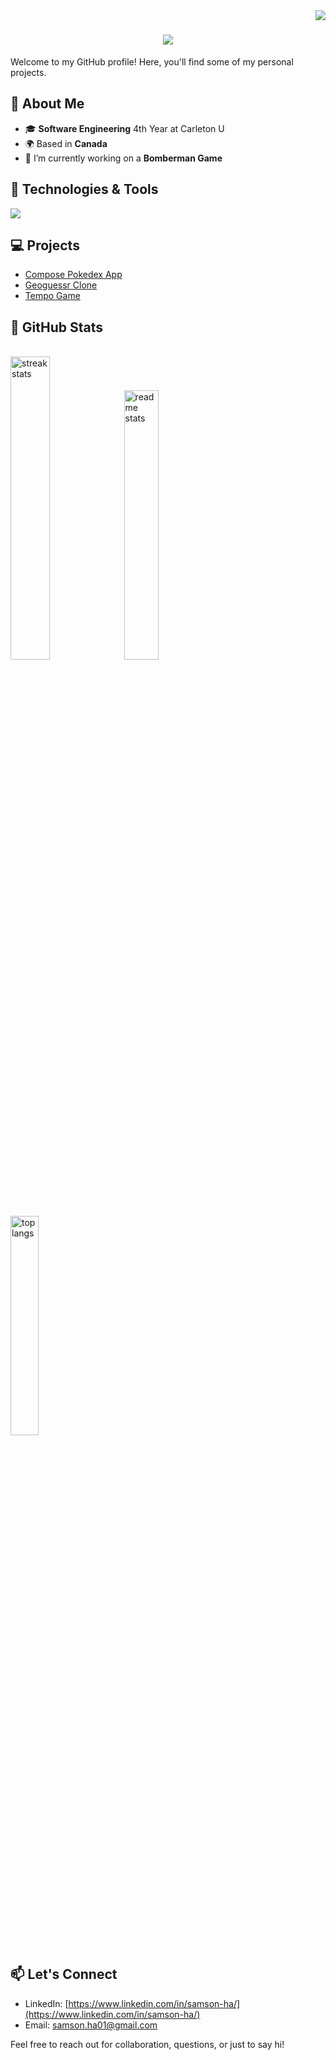 <img align="right" src="https://visitor-badge.laobi.icu/badge?page_id=SamsonHa2.SamsonHa2" />

<h1 align="center">
    <img src="https://readme-typing-svg.herokuapp.com/?font=Righteous&size=35&center=true&vCenter=true&width=500&height=70&duration=4000&lines=Hi+There!+👋;+I'm+Samson+Ha!;" />
</h1>

Welcome to my GitHub profile! Here, you'll find some of my personal projects.

## 🌱 About Me
- 🎓 **Software Engineering** 4th Year at Carleton U
- 🌍 Based in **Canada**
- 🔭 I’m currently working on a **Bomberman Game**

## 🔧 Technologies & Tools

<img src="https://skillicons.dev/icons?i=kotlin,androidstudio,c,css,gradle,java,javascript,py,react,vscode,github" /><br>

## 💻 Projects

- [Compose Pokedex App](https://github.com/SamsonHa2/Pokedex) 
- [Geoguessr Clone](https://github.com/Cyril-Thomas03/GeoWordle)
- [Tempo Game](https://github.com/SamsonHa2/Tempo_Game) 

## 🚀 GitHub Stats

<br>

<div>
    <img width="35.25%" src="https://streak-stats.demolab.com/?user=SamsonHa2&count_private=true&theme=react&border_radius=10" alt="streak stats"/>
    <img width="33.25%" src="https://github-readme-stats.vercel.app/api?username=SamsonHa2&count_private=true&show_icons=true&theme=react&rank_icon=github&border_radius=10" alt="readme stats" />
    <img width="30%" src="https://github-readme-stats.vercel.app/api/top-langs/?username=SamsonHa2&hide=HTML&langs_count=8&layout=compact&theme=react&border_radius=10&size_weight=0.5&count_weight=0.5&exclude_repo=github-readme-stats" alt="top langs" />
</div>

## 📫 Let's Connect

- LinkedIn: [https://www.linkedin.com/in/samson-ha/](https://www.linkedin.com/in/samson-ha/)
- Email: samson.ha01@gmail.com


Feel free to reach out for collaboration, questions, or just to say hi!
